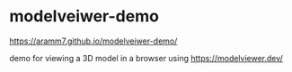 # modelveiwer-demo

https://aramm7.github.io/modelveiwer-demo/

demo for viewing a 3D model in a browser using https://modelviewer.dev/ 

